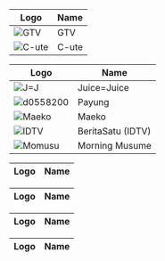 Logo | Name
-- | --
![[GTV](https://upload.wikimedia.org/wikipedia/commons/9/9c/GTV_%282017%29.svg)](https://upload.wikimedia.org/wikipedia/commons/9/9c/GTV_%282017%29.svg) | GTV
![[C-ute](https://upload.wikimedia.org/wikipedia/commons/3/38/Cute.svg)](https://upload.wikimedia.org/wikipedia/commons/3/38/Cute.svg) | C-ute

Logo | Name
-- | --
![[J=J](https://upload.wikimedia.org/wikipedia/commons/9/99/JuiceJuiceLogo.png)](https://upload.wikimedia.org/wikipedia/commons/9/99/JuiceJuiceLogo.png) | Juice=Juice
![d0558200](https://github.com/user-attachments/assets/fbaa7d40-c094-456b-aa73-9c8141d938ad) | Payung
![[Maeko](https://www.centralparkjakarta.com/upload/tenant/67c6cab23231e_Maeko-Logo.jpg)](https://www.centralparkjakarta.com/upload/tenant/67c6cab23231e_Maeko-Logo.jpg) | Maeko
![[IDTV](https://upload.wikimedia.org/wikipedia/commons/c/ce/BeritaSatu_%28Flat%29.svg)](https://upload.wikimedia.org/wikipedia/commons/c/ce/BeritaSatu_%28Flat%29.svg) | BeritaSatu (IDTV)
![Momusu](https://github.com/user-attachments/assets/b8bc0fb9-f8f5-4378-8925-dde119bf040a) | Morning Musume

Logo | Name
-- | --

Logo | Name
-- | --

Logo | Name
-- | --

Logo | Name
-- | --
